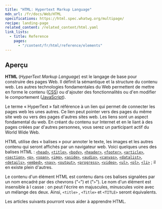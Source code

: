 ```yaml
---
title: "HTML: Hypertext Markup Language"
mdn_url: /fr/docs/Web/HTML
specifications: https://html.spec.whatwg.org/multipage/
recipe: landing-page
related_content: /related_content/html.yaml
link_lists:
  - title: Reference
    pages:
      - "/content/fr/html/reference/elements"
---
```


## Aperçu

**HTML** (_HyperText Markup Language_) est le langage de base pour construire des pages Web. Il définit la sémantique et la structure du contenu web. Les autres technologies fondamentales du Web permettent de mettre en forme le contenu  ([CSS](/fr/docs/Web/CSS)) ou d'ajouter des fonctionnalités ou d'en modifier le comportement ([JavaScript](/fr/docs/Web/JavaScript)).

Le terme « HyperText » fait référence à un lien qui permet de connecter les pages web les unes autres. Ce lien peut pointer vers des pages du même site web ou vers des pages d'autres sites web. Les liens sont un aspect fondamental du web. En créant du contenu sur Internet et en le liant à des pages créées par d'autres personnes, vous serez un participant actif du World Wide Web.

HTML utilise des « balises » pour annoter le texte, les images et les autres contenu qui seront affichés par un navigateur web. Voici quelques unes des balises HTML : [`<head>`](/fr/docs/Web/HTML/Element/head), [`<title>`](/fr/docs/Web/HTML/Element/title), [`<body>`](/fr/docs/Web/HTML/Element/body), [`<header>`](/fr/docs/Web/HTML/Element/header), [`<footer>`](/fr/docs/Web/HTML/Element/footer), [`<article>`](/fr/docs/Web/HTML/Element/article), [`<section>`](/fr/docs/Web/HTML/Element/section), [`<p>`](/fr/docs/Web/HTML/Element/p), [`<span>`](/fr/docs/Web/HTML/Element/span), [`<img>`](/fr/docs/Web/HTML/Element/img), [`<aside>`](/fr/docs/Web/HTML/Element/aside), [`<audio>`](/fr/docs/Web/HTML/Element/audio), [`<canvas>`](/fr/docs/Web/HTML/Element/canvas), [`<datalist>`](/fr/docs/Web/HTML/Element/datalist), [`<details>`](/fr/docs/Web/HTML/Element/details), [`<embed>`](/fr/docs/Web/HTML/Element/embed), [`<nav>`](/fr/docs/Web/HTML/Element/nav), [`<output>`](/fr/docs/Web/HTML/Element/output), [`<progress>`](/fr/docs/Web/HTML/Element/progress), [`<video>`](/fr/docs/Web/HTML/Element/video), [`<ul>`](/fr/docs/Web/HTML/Element/ul), [`<ol>`](/fr/docs/Web/HTML/Element/ol), [`<li>`](/fr/docs/Web/HTML/Element/li) ; il en existe plein d'autres.

Le contenu d'un élément HTML est contenu dans ces balises signalées par un nom encadré par des chevrons ("`<`") et ("`>`"). Le nom d'un élément est insensible à l casse : on peut l'écrire en majuscules, minuscules voire avec un mélange des deux. Ainsi, `<title>` , `<Title>` et `<TITLE>` seront équivalents.

Les articles suivants pourront vous aider à apprendre HTML.
